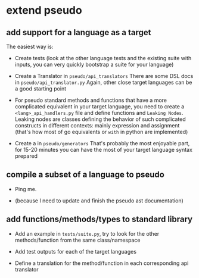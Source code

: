 # extend pseudo 

## add support for a language as a target

The easiest way is:

  * Create tests (look at the other language tests and the 
  existing suite with inputs, you can very quickly bootstrap 
  a suite for your language)
  
  * Create a <Lang>Translator in `pseudo/api_translators`
    There are some DSL docs in `pseudo/api_translator.py`
    Again, other close target languages can be a good starting point 

  * For pseudo standard methods and functions that have a more 
    complicated equivalent in your target language, you need to 
    create a `<lang>_api_handlers.py` file and define functions and `Leaking Nodes`. Leaking nodes are classes defining the behavior of such complicated constructs in different contexts:
    mainly expression and assignment (that's how most of go equivalents or `with` in python are implemented)


  * Create a <LangGenerator> in `pseudo/generators`
    That's probably the most enjoyable part, for 15-20 minutes you can have the most of your target language syntax prepared


## compile a subset of a language to pseudo

  * Ping me.

  * (because I need to update and finish the pseudo ast documentation)

## add functions/methods/types to standard library

  * Add an example in `tests/suite.py`, try to look for the other methods/function from the same class/namespace

  * Add test outputs for each of the target languages 

  * Define a translation for the method/function in each corresponding api translator
